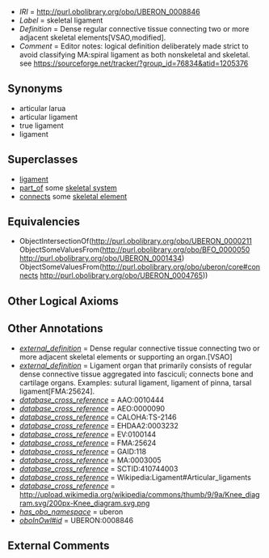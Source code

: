  * *IRI* = http://purl.obolibrary.org/obo/UBERON_0008846
 * *Label* = skeletal ligament
 * *Definition* = Dense regular connective tissue connecting two or more adjacent skeletal elements[VSAO,modified].
 * *Comment* = Editor notes: logical definition deliberately made strict to avoid classifying MA:spiral ligament as both nonskeletal and skeletal. see https://sourceforge.net/tracker/?group_id=76834&atid=1205376

## Synonyms

 * articular larua
 * articular ligament
 * true ligament
 * ligament

## Superclasses

 * [ligament](../../UBERON/11/UBERON_0000211.md)
 * [part_of](../../BFO/50/BFO_0000050.md) some [skeletal system](../../UBERON/34/UBERON_0001434.md)
 * [connects](../../ts/core#connects.md) some [skeletal element](../../UBERON/65/UBERON_0004765.md)

## Equivalencies

 * ObjectIntersectionOf(<http://purl.obolibrary.org/obo/UBERON_0000211> ObjectSomeValuesFrom(<http://purl.obolibrary.org/obo/BFO_0000050> <http://purl.obolibrary.org/obo/UBERON_0001434>) ObjectSomeValuesFrom(<http://purl.obolibrary.org/obo/uberon/core#connects> <http://purl.obolibrary.org/obo/UBERON_0004765>))

## Other Logical Axioms


## Other Annotations

 * *[external_definition](../../UBPROP/01/UBPROP_0000001.md)* = Dense regular connective tissue connecting two or more adjacent skeletal elements or supporting an organ.[VSAO]
 * *[external_definition](../../UBPROP/01/UBPROP_0000001.md)* = Ligament organ that primarily consists of regular dense connective tissue aggregated into fasciculi; connects bone and cartilage organs. Examples: sutural ligament, ligament of pinna, tarsal ligament[FMA:25624].
 * *[database_cross_reference](../../ef/oboInOwl#hasDbXref.md)* = AAO:0010444
 * *[database_cross_reference](../../ef/oboInOwl#hasDbXref.md)* = AEO:0000090
 * *[database_cross_reference](../../ef/oboInOwl#hasDbXref.md)* = CALOHA:TS-2146
 * *[database_cross_reference](../../ef/oboInOwl#hasDbXref.md)* = EHDAA2:0003232
 * *[database_cross_reference](../../ef/oboInOwl#hasDbXref.md)* = EV:0100144
 * *[database_cross_reference](../../ef/oboInOwl#hasDbXref.md)* = FMA:25624
 * *[database_cross_reference](../../ef/oboInOwl#hasDbXref.md)* = GAID:118
 * *[database_cross_reference](../../ef/oboInOwl#hasDbXref.md)* = MA:0003005
 * *[database_cross_reference](../../ef/oboInOwl#hasDbXref.md)* = SCTID:410744003
 * *[database_cross_reference](../../ef/oboInOwl#hasDbXref.md)* = Wikipedia:Ligament#Articular_ligaments
 * *[database_cross_reference](../../ef/oboInOwl#hasDbXref.md)* = http://upload.wikimedia.org/wikipedia/commons/thumb/9/9a/Knee_diagram.svg/200px-Knee_diagram.svg.png
 * *[has_obo_namespace](../../ce/oboInOwl#hasOBONamespace.md)* = uberon
 * *[oboInOwl#id](../../id/oboInOwl#id.md)* = UBERON:0008846

## External Comments

